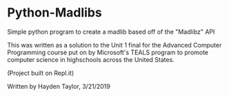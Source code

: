 # Python-Madlibs



Simple python program to create a madlib based off of the "Madlibz" API

This was written as a solution to the Unit 1 final for the Advanced Computer Programming course put on by Microsoft's TEALS program to promote computer science in highschools across the United States.


(Project built on Repl.it)


Written by Hayden Taylor, 3/21/2019
